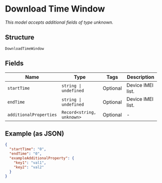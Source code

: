 
# Download Time Window

*This model accepts additional fields of type unknown.*

## Structure

`DownloadTimeWindow`

## Fields

| Name | Type | Tags | Description |
|  --- | --- | --- | --- |
| `startTime` | `string \| undefined` | Optional | Device IMEI list. |
| `endTime` | `string \| undefined` | Optional | Device IMEI list. |
| `additionalProperties` | `Record<string, unknown>` | Optional | - |

## Example (as JSON)

```json
{
  "startTime": "0",
  "endTime": "0",
  "exampleAdditionalProperty": {
    "key1": "val1",
    "key2": "val2"
  }
}
```

